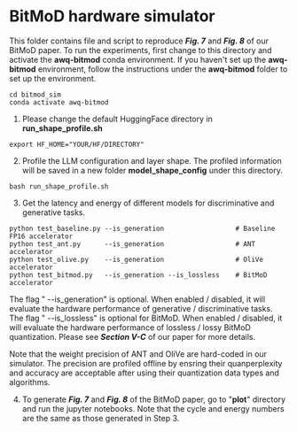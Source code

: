 
# BitMoD hardware simulator 

This folder contains file and script to reproduce **_Fig. 7_** and **_Fig. 8_** of our BitMoD paper. 
To run the experiments, first change to this directory and activate the **awq-bitmod** conda environment. If you haven't set up the **awq-bitmod** environment, follow the instructions under the **awq-bitmod** folder to set up the environment.
```
cd bitmod_sim
conda activate awq-bitmod
```

1. Please change the default HuggingFace directory in **run_shape_profile.sh**
```
export HF_HOME="YOUR/HF/DIRECTORY"
```

2. Profile the LLM configuration and layer shape. The profiled information will be saved in a new folder **model_shape_config** under this directory.
```
bash run_shape_profile.sh
```

3. Get the latency and energy of different models for discriminative and generative tasks.
```
python test_baseline.py --is_generation                  # Baseline FP16 accelerator
python test_ant.py      --is_generation                  # ANT accelerator
python test_olive.py    --is_generation                  # OliVe accelerator
python test_bitmod.py   --is_generation --is_lossless    # BitMoD accelerator
```
The flag " --is_generation" is optional. When enabled / disabled, it will evaluate the hardware performance of generative / discriminative tasks.
The flag " --is_lossless" is optional for BitMoD. When enabled / disabled, it will evaluate the hardware performance of lossless / lossy BitMoD quantization. Please see **_Section V-C_** of our paper for more details.

Note that the weight precision of ANT and OliVe are hard-coded in our simulator. 
The precision are profiled offline by ensring their quanperplexity and accuracy are acceptable after using their quantization data types and algorithms. 

4. To generate **_Fig. 7_** and **_Fig. 8_** of the BitMoD paper, go to "**plot**" directory and run the jupyter notebooks.
Note that the cycle and energy numbers are the same as those generated in Step 3.
